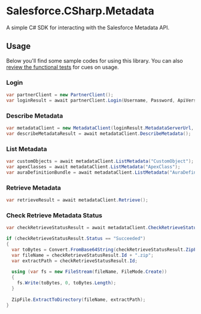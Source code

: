 # Salesforce.CSharp.Metadata

A simple C# SDK for interacting with the Salesforce Metadata API.

## Usage

Below you'll find some sample codes for using this library. You can also [review the functional tests](https://github.com/wadewegner/Salesforce.CSharp.Metadata/blob/master/src/Salesforce.SOAP.APIs.Tests/Tests.cs) for cues on usage.

### Login

```csharp
var partnerClient = new PartnerClient();
var loginResult = await partnerClient.Login(Username, Password, ApiVersion);
```

###  Describe Metadata

```csharp
var metadataClient = new MetadataClient(loginResult.MetadataServerUrl, loginResult.SessionId);
var describeMetadataResult = await metadataClient.DescribeMetadata();
```

### List Metadata

```csharp
var customObjects = await metadataClient.ListMetadata("CustomObject");
var apexClasses = await metadataClient.ListMetadata("ApexClass");
var auraDefinitionBundle = await metadataClient.ListMetadata("AuraDefinitionBundle");
```

### Retrieve Metadata

```csharp
var retrieveResult = await metadataClient.Retrieve();
```

### Check Retrieve Metadata Status

```csharp
var checkRetrieveStatusResult = await metadataClient.CheckRetrieveStatus(retrieveResult.Id);

if (checkRetrieveStatusResult.Status == "Succeeded")
{
  var toBytes = Convert.FromBase64String(checkRetrieveStatusResult.ZipFile);
  var fileName = checkRetrieveStatusResult.Id + ".zip";
  var extractPath = checkRetrieveStatusResult.Id;
  
  using (var fs = new FileStream(fileName, FileMode.Create))
  {
    fs.Write(toBytes, 0, toBytes.Length);
  }
  
  ZipFile.ExtractToDirectory(fileName, extractPath);
}
```





